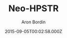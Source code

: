 ---
title: Neo-HPSTR
github: https://github.com/aron-bordin/neo-hpstr-jekyll-theme
demo: https://aron-bordin.github.io/neo-hpstr-jekyll-theme/
author: Aron Bordin
ssg:
  - Jekyll
cms:
  - No Cms
date: 2015-09-05T00:02:58.000Z
description: ' A Jekyll blog theme'
stale: true
---